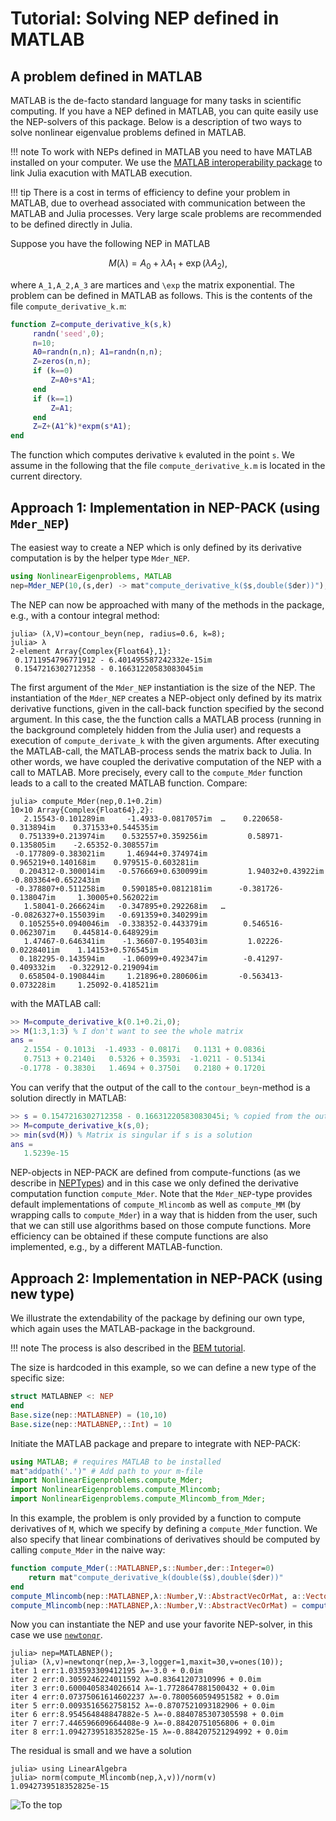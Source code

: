 # Tutorial: Solving NEP defined in MATLAB

## A problem defined in MATLAB

MATLAB is the de-facto standard language for many tasks in scientific
computing.
If you have a NEP defined in MATLAB, you can quite easily
use the NEP-solvers of this package. Below is a description
of two ways to solve nonlinear eigenvalue
problems defined in MATLAB.

!!! note
    To work with NEPs defined in MATLAB you need to have MATLAB installed on
    your computer. We use the [MATLAB interoperability package](https://github.com/JuliaInterop/MATLAB.jl)
    to link Julia exacution with MATLAB execution.

!!! tip
    There is a cost in terms of efficiency to define your problem in MATLAB,
    due to overhead associated with communication between the
    MATLAB and Julia processes. Very large scale problems are recommended to be defined
    directly in Julia.

Suppose you have the following NEP in MATLAB
```math
M(\lambda)=A_0+\lambda A_1+\exp(\lambda A_2),
```
where ``A_1,A_2,A_3`` are martices and ``\exp``
the matrix exponential.
The problem can be defined in MATLAB as follows.
This is the contents of the file `compute_derivative_k.m`:
```matlab
function Z=compute_derivative_k(s,k)
     randn('seed',0);
     n=10;
     A0=randn(n,n); A1=randn(n,n);
     Z=zeros(n,n);
     if (k==0)
         Z=A0+s*A1;
     end
     if (k==1)
         Z=A1;
     end
     Z=Z+(A1^k)*expm(s*A1);
end
```
The function which computes derivative `k` evaluted in the point `s`.
We assume in the following that the file `compute_derivative_k.m`
is located in the current directory.

## Approach 1: Implementation in NEP-PACK (using `Mder_NEP`)

The easiest way to create a NEP which is only defined by
its derivative computation is by the helper type
`Mder_NEP`.
```julia
using NonlinearEigenproblems, MATLAB
nep=Mder_NEP(10,(s,der) -> mat"compute_derivative_k($s,double($der))");
```
The NEP can now be approached with many of the methods in the
package, e.g., with a contour integral method:
```julia-repl
julia> (λ,V)=contour_beyn(nep, radius=0.6, k=8);
julia> λ
2-element Array{Complex{Float64},1}:
 0.1711954796771912 - 6.401495587242332e-15im
 0.1547216302712358 - 0.16631220583083045im   
```
The first argument of the `Mder_NEP` instantiation
is the size of the NEP.
The instantiation of the `Mder_NEP` creates a NEP-object
only defined by its matrix derivative functions,
given in the call-back function specified by
the second argument.
In this case, the the function calls a
MATLAB process (running in the background completely hidden
from the Julia user) and requests a execution of
`compute_derivate_k` with the given arguments. After executing the
MATLAB-call, the MATLAB-process sends the matrix back to Julia.
In other words, we have coupled the derivative
computation of the NEP with a call to MATLAB.
More precisely, every call to the `compute_Mder` function
leads to a call to the created MATLAB function. Compare:
```julia-repl
julia> compute_Mder(nep,0.1+0.2im)
10×10 Array{Complex{Float64},2}:
   2.15543-0.101289im     -1.4933-0.0817057im  …    0.220658-0.313894im    0.371533+0.544535im
  0.751339+0.213974im    0.532557+0.359256im         0.58971-0.135805im    -2.65352-0.308557im
 -0.177809-0.383021im     1.46944+0.374974im        0.965219+0.140168im    0.979515-0.603281im
  0.204312-0.300014im   -0.576669+0.630099im         1.94032+0.43922im    -0.803364+0.652243im
 -0.378807+0.511258im    0.590185+0.0812181im      -0.381726-0.138047im     1.30005+0.562022im
   1.58041-0.266624im   -0.347895+0.292268im   …  -0.0826327+0.155039im   -0.691359+0.340299im
  0.105255+0.0940046im  -0.338352-0.443379im        0.546516-0.062307im    0.445814-0.648929im
   1.47467-0.646341im    -1.36607-0.195403im         1.02226-0.0228401im    1.14153+0.576545im
  0.182295-0.143594im    -1.06099+0.492347im        -0.41297-0.409332im   -0.322912-0.219094im
  0.658504-0.190844im     1.21896+0.280606im       -0.563413-0.073228im     1.25092-0.418521im
```
with the MATLAB call:
```matlab
>> M=compute_derivative_k(0.1+0.2i,0);
>> M(1:3,1:3) % I don't want to see the whole matrix
ans =
   2.1554 - 0.1013i  -1.4933 - 0.0817i   0.1131 + 0.0836i
   0.7513 + 0.2140i   0.5326 + 0.3593i  -1.0211 - 0.5134i
  -0.1778 - 0.3830i   1.4694 + 0.3750i   0.2180 + 0.1720i
```
You can verify that the output of the
call to the `contour_beyn`-method is a solution
directly in MATLAB:
```matlab
>> s = 0.1547216302712358 - 0.16631220583083045i; % copied from the output above (remember: 1im -> 1i)
>> M=compute_derivative_k(s,0);
>> min(svd(M)) % Matrix is singular if s is a solution
ans =
   1.5239e-15
```

NEP-objects in NEP-PACK are defined from compute-functions (as
we describe in [NEPTypes](types.md)) and in this case we only defined
the derivative computation function `compute_Mder`. Note that
the `Mder_NEP`-type
provides default implementations of
`compute_Mlincomb` as well as `compute_MM` (by wrapping
calls to `compute_Mder`) in a
way that is hidden from the
user, such that we can still use algorithms
based on those compute functions.
More efficiency can be obtained if these compute
functions are also implemented, e.g., by
a different MATLAB-function.

## Approach 2: Implementation in NEP-PACK (using new type)

We illustrate the extendability of the package
by defining our own type, which again
uses the MATLAB-package in the background.

!!! note
    The process is also described in the
    [BEM tutorial](bemtutorial.md#Implementation-in-NEP-PACK-using-the-Mder_NEP-type-1).

The size is hardcoded in this example, so we can
define a new type of the specific size:
```julia
struct MATLABNEP <: NEP
end
Base.size(nep::MATLABNEP) = (10,10)
Base.size(nep::MATLABNEP,::Int) = 10
```
Initiate the MATLAB package and prepare to integrate with NEP-PACK:
```julia
using MATLAB; # requires MATLAB to be installed
mat"addpath('.')" # Add path to your m-file
import NonlinearEigenproblems.compute_Mder;
import NonlinearEigenproblems.compute_Mlincomb;
import NonlinearEigenproblems.compute_Mlincomb_from_Mder;
```

In this example, the problem is only provided by a function
to compute derivatives of `M`, which
we specify by defining a  `compute_Mder` function.
We also specify that linear combinations of derivatives should
be computed by calling `compute_Mder` in the naive way:
```julia
function compute_Mder(::MATLABNEP,s::Number,der::Integer=0)
    return mat"compute_derivative_k(double($s),double($der))"
end
compute_Mlincomb(nep::MATLABNEP,λ::Number,V::AbstractVecOrMat, a::Vector) = compute_Mlincomb_from_Mder(nep,λ,V,a)
compute_Mlincomb(nep::MATLABNEP,λ::Number,V::AbstractVecOrMat) = compute_Mlincomb(nep,λ,V, ones(eltype(V),size(V,2)))
```
Now you can instantiate the NEP and use your favorite NEP-solver,
in this case we use [`newtonqr`](methods.md#NonlinearEigenproblems.NEPSolver.newtonqr).
```julia-repl
julia> nep=MATLABNEP();
julia> (λ,v)=newtonqr(nep,λ=-3,logger=1,maxit=30,v=ones(10));
iter 1 err:1.033593309412195 λ=-3.0 + 0.0im
iter 2 err:0.3059246224011592 λ=0.83641207310996 + 0.0im
iter 3 err:0.6000405834026614 λ=-1.7728647881500432 + 0.0im
iter 4 err:0.07375061614602237 λ=-0.7800560594951582 + 0.0im
iter 5 err:0.0093516562758152 λ=-0.8707521093182906 + 0.0im
iter 6 err:8.954564848847882e-5 λ=-0.8840785307305598 + 0.0im
iter 7 err:7.446596609664408e-9 λ=-0.88420751056806 + 0.0im
iter 8 err:1.0942739518352825e-15 λ=-0.884207521294992 + 0.0im
```
The residual is small and we have a solution
```julia-repl
julia> using LinearAlgebra
julia> norm(compute_Mlincomb(nep,λ,v))/norm(v)
1.0942739518352825e-15
```


![To the top](http://jarlebring.se/onepixel.png?NEPPACKDOC_MATLAB1)
